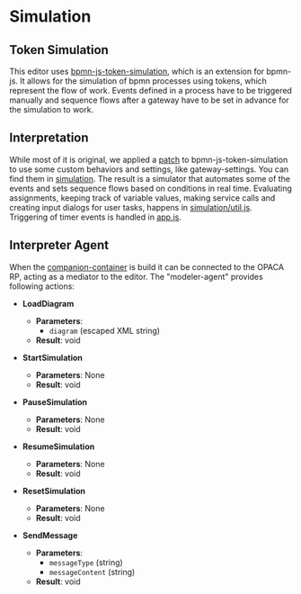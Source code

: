 # Simulation
## Token Simulation
This editor uses [bpmn-js-token-simulation](https://github.com/bpmn-io/bpmn-js-token-simulation/tree/main), which is an extension for bpmn-js. It allows for the simulation of bpmn processes using tokens, which represent the flow of work. Events defined in a process have to be triggered manually and sequence flows after a gateway have to be set in advance for the simulation to work.
## Interpretation
While most of it is original, we applied a [patch](../patches) to bpmn-js-token-simulation to use some custom behaviors and settings, like gateway-settings. You can find them in [simulation](../src/simulation). The result is a simulator that automates some of the events and sets sequence flows based on conditions in real time. Evaluating assignments, keeping track of variable values, making service calls and creating input dialogs for user tasks, happens in [simulation/util.js](../src/simulation/util.js). Triggering of timer events is handled in [app.js](../src/app.js).
## Interpreter Agent
When the [companion-container](../companion-container) is build it can be connected to the OPACA RP, acting as a mediator to the editor. The "modeler-agent" provides following actions: 
- **LoadDiagram**
    - **Parameters**:
        - `diagram` (escaped XML string)
    - **Result**: void

- **StartSimulation**
    - **Parameters**: None
    - **Result**: void

- **PauseSimulation**
    - **Parameters**: None
    - **Result**: void

- **ResumeSimulation**
    - **Parameters**: None
    - **Result**: void

- **ResetSimulation**
    - **Parameters**: None
    - **Result**: void

- **SendMessage**
    - **Parameters**:
        - `messageType` (string)
        - `messageContent` (string)
    - **Result**: void